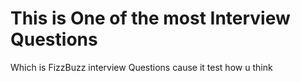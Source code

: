 # This is One of the most Interview Questions
Which is FizzBuzz interview Questions cause it test how u think 
